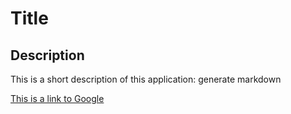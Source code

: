 # Title
  ## Description

  This is a short description of this application: generate markdown
      
  [This is a link to Google](https://www.google.com)
